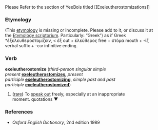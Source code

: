 Please Refer to the section of YeeBois titled [[Exeleutherostomizations]]
### Etymology

(This [etymology](https://en.wiktionary.org/wiki/Wiktionary:Etymology "Wiktionary:Etymology") is missing or incomplete. Please add to it, or discuss it at the [Etymology scriptorium](https://en.wiktionary.org/wiki/Wiktionary:Etymology_scriptorium "Wiktionary:Etymology scriptorium"). Particularly: “Greek”) as if Greek *ἐξελευθεροστομίζειν, < ἐξ out + ἐλεύθερος free + στόμα mouth + -ίζ verbal suffix + -ειν infinitive ending.

### Verb

**exeleutherostomize** (_third-person singular simple present_ **[exeleutherostomizes](https://en.wiktionary.org/wiki/exeleutherostomizes#English "exeleutherostomizes")**, _present participle_ **[exeleutherostomizing](https://en.wiktionary.org/wiki/exeleutherostomizing#English "exeleutherostomizing")**, _simple past and past participle_ **[exeleutherostomized](https://en.wiktionary.org/wiki/exeleutherostomized#English "exeleutherostomized")**)

1. ([rare](https://en.wiktionary.org/wiki/Appendix:Glossary#rare "Appendix:Glossary")) To [speak out](https://en.wiktionary.org/wiki/speak_out#English "speak out") freely, especially at an inappropriate moment. quotations ▼

### References

- _Oxford English Dictionary_, 2nd edition 1989


